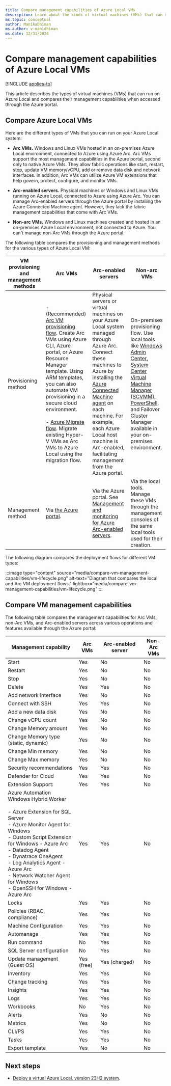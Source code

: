 ```yaml
---
title: Compare management capabilities of Azure Local VMs
description: Learn about the kinds of virtual machines (VMs) that can run on Azure Local and compare their management capabilities.
ms.topic: conceptual
author: ManikaDhiman
ms.author: v-manidhiman
ms.date: 12/31/2024
---
```


# Compare management capabilities of Azure Local VMs

[!INCLUDE [applies-to](../../includes/hci-applies-to-23h2.md)]

This article describes the types of virtual machines (VMs) that can run on Azure Local and compares their management capabilities when accessed through the Azure portal.

## Compare Azure Local VMs

Here are the different types of VMs that you can run on your Azure Local system:

- **Arc VMs.** Windows and Linux VMs hosted in an on-premises Azure Local environment, connected to Azure using Azure Arc. Arc VMs support the most management capabilities in the Azure portal, second only to native Azure VMs. They allow fabric operations like start, restart, stop, update VM memory/vCPU, add or remove data disk and network interfaces. In addition, Arc VMs can utilize Azure VM extensions that help govern, protect, configure, and monitor VMs.

- **Arc-enabled servers.** Physical machines or Windows and Linux VMs running on Azure Local, connected to Azure using Azure Arc. You can manage Arc-enabled servers through the Azure portal by installing the Azure Connected Machine agent. However, they lack the fabric management capabilities that come with Arc VMs.

- **Non-arc VMs.** Windows and Linux machines created and hosted in an on-premises Azure Local environment, not connected to Azure. You can't manage non-Arc VMs through the Azure portal.

The following table compares the provisioning and management methods for the various types of Azure Local VM:

| VM provisioning and management methods | Arc VMs | Arc-enabled servers | Non-arc VMs |
| ---- | ---- | ---- | ---- |
| Provisioning method |  - (Recommended) [Arc VM provisioning flow](../manage/create-arc-virtual-machines.md?tabs=azureportal). Create Arc VMs using Azure CLI, Azure portal, or Azure Resource Manager template. Using ARM templates, you can also automate VM provisioning in a secure cloud environment. <br><br> - [Azure Migrate flow](../migrate/migration-azure-migrate-hci-overview.md). Migrate existing Hyper-V VMs as Arc VMs to Azure Local using the migration flow. | Physical servers or virtual machines on your Azure Local system managed through Azure Arc. Connect these machines to Azure by installing the [Azure Connected Machine agent](/azure/azure-arc/servers/agent-overview) on each machine. For example, each Azure Local host machine is Arc-enabled, facilitating management from the Azure portal. | On-premises provisioning flow. Use local tools like [Windows Admin Center](../manage/vm.md#create-a-new-vm), [System Center Virtual Machine Manager (SCVMM)](/system-center/vmm/provision-vms), [PowerShell](../manage/vm-powershell.md#create-a-vm), and Failover Cluster Manager available in your on-premises environment.|
| Management method | Via [the Azure portal](../manage/manage-arc-virtual-machines.md). | Via the Azure portal. See [Management and monitoring for Azure Arc-enabled servers](/azure/cloud-adoption-framework/scenarios/hybrid/arc-enabled-servers/eslz-management-and-monitoring-arc-server). | Via the local tools. Manage these VMs through the management consoles of the same local tools used for their creation. |

The following diagram compares the deployment flows for different VM types:

:::image type="content" source="media/compare-vm-management-capabilities/vm-lifecycle.png" alt-text="Diagram that compares the local and Arc VM deployment flows." lightbox="media/compare-vm-management-capabilities/vm-lifecycle.png" :::

## Compare VM management capabilities

The following table compares the management capabilities for Arc VMs, non-Arc VMs, and Arc-enabled servers across various operations and features available through the Azure portal:

| Management capability | Arc VMs | Arc-enabled server | Non-Arc VMs |
|--|--|--|--|
| Start | Yes | No | No |
| Restart | Yes | No | No |
| Stop | Yes | No | No |
| Delete | Yes | Yes | No |
| Add network interface | Yes | No | No |
| Connect with SSH | Yes | Yes | No |
| Add a new data disk | Yes | No | No |
| Change vCPU count | Yes | No | No |
| Change Memory amount | Yes | No | No |
| Change Memory type (static, dynamic) | Yes | No | No |
| Change Min memory | Yes | No | No |
| Change Max memory | Yes | No | No |
| Security recommendations | Yes | Yes | No |
| Defender for Cloud | Yes | Yes | No |
| Extension Support: | Yes | Yes | No |
| Azure Automation Windows Hybrid Worker <br><br>- Azure Extension for SQL Server<br>- Azure Monitor Agent for Windows<br>- Custom Script Extension for Windows - Azure Arc<br>- Datadog Agent<br>- Dynatrace OneAgent<br>- Log Analytics Agent - Azure Arc<br>- Network Watcher Agent for Windows<br>- OpenSSH for Windows - Azure Arc | Yes | Yes | No |
| Locks | Yes | Yes | No |
| Policies (RBAC, compliance) | Yes | Yes | No |
| Machine Configuration | Yes | Yes | No |
| Automanage | Yes | Yes | No |
| Run command | No | Yes | No |
| SQL Server configuration | No | Yes | No |
| Update management (Guest OS) | Yes (free) | Yes (charged) | No |
| Inventory | Yes | Yes | No |
| Change tracking | Yes | Yes | No |
| Insights | Yes | Yes | No |
| Logs | Yes | Yes | No |
| Workbooks | No | Yes | No |
| Alerts | Yes | No | No |
| Metrics | Yes | No | No |
| CLI/PS | Yes | Yes | No |
| Tasks | Yes | Yes | No |
| Export template | Yes | No | No |

## Next steps

- [Deploy a virtual Azure Local, version 23H2 system](../deploy/deployment-virtual.md).
